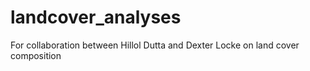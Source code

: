 # landcover_analyses
For collaboration between Hillol Dutta and Dexter Locke on land cover composition

